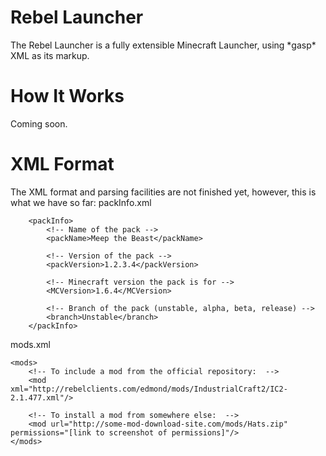 Rebel Launcher
==============

The Rebel Launcher is a fully extensible Minecraft Launcher, using \*gasp\* XML as its markup.

How It Works
============

Coming soon.

XML Format
==========
The XML format and parsing facilities are not finished yet, however, this is what we have so far:
packInfo.xml

        <packInfo>
			<!-- Name of the pack -->
			<packName>Meep the Beast</packName>

			<!-- Version of the pack -->
			<packVersion>1.2.3.4</packVersion>

			<!-- Minecraft version the pack is for -->
			<MCVersion>1.6.4</MCVersion>

			<!-- Branch of the pack (unstable, alpha, beta, release) -->
			<branch>Unstable</branch>
		</packInfo>
mods.xml

	<mods>
		<!-- To include a mod from the official repository:  -->
		<mod xml="http://rebelclients.com/edmond/mods/IndustrialCraft2/IC2-2.1.477.xml"/>

		<!-- To install a mod from somewhere else:  -->
		<mod url="http://some-mod-download-site.com/mods/Hats.zip" permissions="[link to screenshot of permissions]"/>
	</mods>